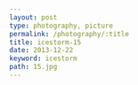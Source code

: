 ```yaml
---
layout: post
type: photography, picture
permalink: /photography/:title
title: icestorm-15
date: 2013-12-22
keyword: icestorm
path: 15.jpg
---
```



